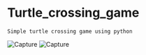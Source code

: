 ﻿# Turtle_crossing_game
    Simple turtle crossing game using python
![Capture](https://user-images.githubusercontent.com/114987949/194016579-f6d92eb7-d76d-4784-9f3c-f8bda495f0ec.PNG)
![Capture](https://user-images.githubusercontent.com/114987949/194016649-3c2dada1-4dfa-4769-8905-59036edf6b75.PNG)
